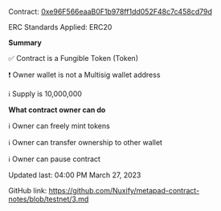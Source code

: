 Contract: [0xe96F566eaaB0F1b978ff1dd052F48c7c458cd79d](https://mumbai.polygonscan.com/address/0xe96F566eaaB0F1b978ff1dd052F48c7c458cd79d#code)

ERC Standards Applied: ERC20

**Summary**

✅ Contract is a Fungible Token (Token)

❗ Owner wallet is not a Multisig wallet address

ℹ️ Supply is 10,000,000

**What contract owner can do**

ℹ️ Owner can freely mint tokens 

ℹ️ Owner can transfer ownership to other wallet

ℹ️ Owner can pause contract

Updated last: 04:00 PM March 27, 2023

GitHub link: https://github.com/Nuxify/metapad-contract-notes/blob/testnet/3.md